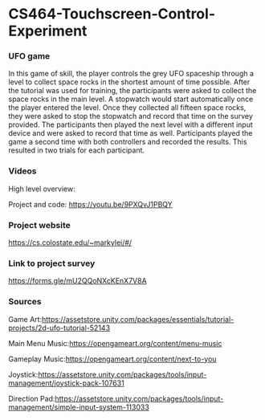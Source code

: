 # CS464-Touchscreen-Control-Experiment
### UFO game
In this game of skill, the player controls the grey UFO spaceship through a level to collect space rocks in the shortest amount of time possible. After the tutorial was used for training, the participants were asked to collect the space rocks in the main level. A stopwatch would start automatically once the player entered the level. Once they collected all fifteen space rocks, they were asked to stop the stopwatch and record that time on the survey provided. The participants then played the next level with a different input device and were asked to record that time as well. Participants played the game a second time with both controllers and recorded the results. This resulted in two trials for each participant.

### Videos

High level overview:



Project and code: https://youtu.be/9PXQvJ1PBQY

### Project website
https://cs.colostate.edu/~markylei/#/

### Link to project survey

https://forms.gle/mU2QQoNXcKEnX7V8A

### Sources
Game Art:https://assetstore.unity.com/packages/essentials/tutorial-projects/2d-ufo-tutorial-52143 

Main Menu Music:https://opengameart.org/content/menu-music 

Gameplay Music:https://opengameart.org/content/next-to-you

Joystick:https://assetstore.unity.com/packages/tools/input-management/joystick-pack-107631

Direction Pad:https://assetstore.unity.com/packages/tools/input-management/simple-input-system-113033
